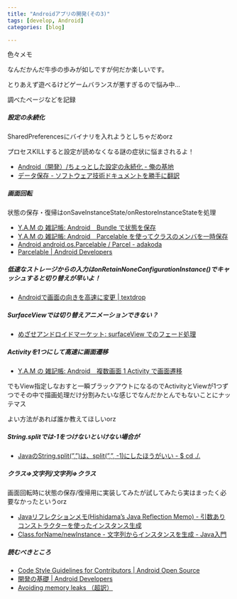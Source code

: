 ```yaml
---
title: "Androidアプリの開発(その3)"
tags: [develop, Android]
categories: [blog]

---
```


色々メモ

なんだかんだ牛歩の歩みが如しですが何だか楽しいです。

とりあえず遊べるけどゲームバランスが悪すぎるので悩み中...

調べたページなどを記録



  


##### 設定の永続化

SharedPreferencesにバイナリを入れようとしちゃだめorz

プロセスKILLすると設定が読めなくなる謎の症状に悩まされるよ！

  * [Android（開発）/ちょっとした設定の永続化 - 俺の基地][1]
  * [データ保存 - ソフトウェア技術ドキュメントを勝手に翻訳][2]



  


##### 画面回転

状態の保存・復帰はonSaveInstanceState/onRestoreInstanceStateを処理

  * [Y.A.M の 雑記帳: Android　Bundle で状態を保存][3]
  * [Y.A.M の 雑記帳: Android　Parcelable を使ってクラスのメンバを一時保存][4]
  * [Android android.os.Parcelable / Parcel - adakoda][5]
  * [Parcelable | Android Developers][6]



  


##### 低速なストレージからの入力はonRetainNoneConfigurationInstance()でキャッシュすると切り替えが早いよ！

  * [Androidで画面の向きを高速に変更 | textdrop][7]



  


##### SurfaceViewでは切り替えアニメーションできない？

  * [めざせアンドロイドマーケット: surfaceView でのフェード処理][8]



  


##### Activityを1つにして高速に画面遷移

  * [Y.A.M の 雑記帳: Android　複数画面 1 Activity で画面遷移][9]

でもView指定しなおすと一瞬ブラックアウトになるのでActivityとViewが1つずつでその中で描画処理だけ分割みたいな感じでなんだかとんでもないことにナッテマス

よい方法があれば誰か教えてほしいorz



  


##### String.splitでは-1をつけないといけない場合が

  * [JavaのString.split(”,”)は、split(”,”, -1)にしたほうがいい - $ cd ./.][10]



  


##### クラス⇒文字列/文字列⇒クラス

画面回転時に状態の保存/復帰用に実装してみたが試してみたら実はまったく必要なかったというorz

  * [Javaリフレクションメモ(Hishidama’s Java Reflection Memo) - 引数ありコンストラクターを使ったインスタンス生成][11]
  * [Class.forName/newInstance - 文字列からインスタンスを生成 - Java入門][12]



  


##### 読むべきところ

  * [Code Style Guidelines for Contributors | Android Open Source][13]
  * [開発の基礎 | Android Developers][14]
  * [Avoiding memory leaks （超訳）][15]

 [1]: http://yakinikunotare.boo.jp/orebase/index.php?Android%A1%CA%B3%AB%C8%AF%A1%CB%2F%A4%C1%A4%E7%A4%C3%A4%C8%A4%B7%A4%BF%C0%DF%C4%EA%A4%CE%B1%CA%C2%B3%B2%BD
 [2]: https://sites.google.com/a/techdoctranslator.com/jp/android/guide/data-storage
 [3]: http://y-anz-m.blogspot.com/2010/03/androidbundle.html
 [4]: http://y-anz-m.blogspot.com/2010/03/androidparcelable.html
 [5]: http://www.adakoda.com/adakoda/2009/01/android-androidosparcelable-parcel.html
 [6]: http://developer.android.com/intl/ja/reference/android/os/Parcelable.html
 [7]: http://www.textdrop.net/soft/android-faster-screen-orientation-change/
 [8]: http://hajimori.blogspot.com/2011/02/surfaceview.html
 [9]: http://y-anz-m.blogspot.com/2011/02/1-activity.html
 [10]: http://d.hatena.ne.jp/hackaddict/20070119
 [11]: http://www.ne.jp/asahi/hishidama/home/tech/java/reflection.html#h3_newInstanceA
 [12]: http://www.syboos.jp/java/doc/create-object-instance-from-string.html
 [13]: http://source.android.com/source/code-style.html
 [14]: http://developer.android.com/intl/ja/guide/topics/fundamentals.html
 [15]: http://d.hatena.ne.jp/androidzaurus/20090121/